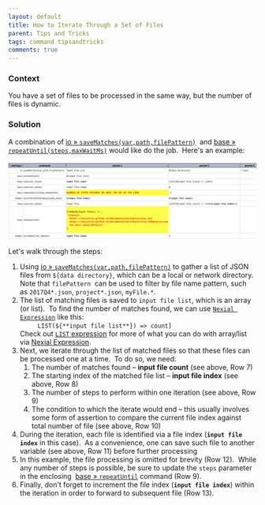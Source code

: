 ```yaml
---
layout: default
title: How to Iterate Through a Set of Files
parent: Tips and Tricks
tags: command tipsandtricks
comments: true
---
```


### Context
You have a set of files to be processed in the same way, but the number of files is dynamic.


### Solution
A combination of [io &raquo; `saveMatches(var,path,filePattern)`](../commands/io/saveMatches(var,path,filePattern)) 
and [base &raquo; `repeatUntil(steps,maxWaitMs)`](../commands/base/repeatUntil(steps,maxWaitMs)) would like do the 
job.  Here's an example:<br/>

![](image/IterateOverSetOfFiles_01.png)

Let's walk through the steps:<br/>
1. Using [io &raquo; `saveMatches(var,path,filePattern)`](../commands/io/saveMatches(var,path,filePattern)) to gather 
   a list of JSON files from `${data directory}`, which can be a local or network directory.  Note that `filePattern` 
   can be used to filter by file name pattern, such as `2017Q4*.json`, `project*.json`, `myFile.*`.
2. The list of matching files is saved to `input file list`, which is an array (or list).  To find the number of 
   matches found, we can use [`Nexial Expression`](../expressions) like this:  
   `     LIST(${**input file list**}) => count]`      
    Check out [`LIST` expression](../expressions/LISTexpression) for more of what you can do with array/list via 
    [Nexial Expression](../expressions).
3. Next, we iterate through the list of matched files so that these files can be processed one at a time.  To do so, 
   we need:
   1. The number of matches found – **input file count** (see above, Row 7)
   2. The starting index of the matched file list – **input file index** (see above, Row 8)
   3. The number of steps to perform within one iteration (see above, Row 9)
   4. The condition to which the iterate would end – this usually involves some form of assertion to compare the 
      current file index against total number of file (see above, Row 10)
4. During the iteration, each file is identified via a file index (**`input file index`** in this case).  As a 
   convenience, one can save such file to another variable (see above, Row 11) before further processing
5. In this example, the file processing is omitted for brevity (Row 12).  While any number of steps is possible, be 
   sure to update the `steps` parameter in the enclosing 
   [base &raquo; `repeatUntil`](../commands/base/repeatUntil(steps,maxWaitMs)) command (Row 9).
6. Finally, don't forget to increment the file index (**`input file index`**) within the iteration in order to 
   forward to subsequent file (Row 13).
